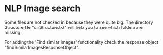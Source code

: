 # NLP Image search

Some files are not checked in because they were quite big. The directory Structure file "dirStructure.txt" will help you to see which folders are missing.


For adding the 'Find similar images' functionality check the response object "findSimilarImagesResponseObject".
